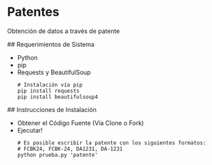 # Patentes
Obtención de datos a través de patente

## Requerimientos de Sistema
- Python
- pip
- Requests y BeautifulSoup
  ```
  # Instalación vía pip
  pip install requests
  pip install beautifulsoup4
  ```

## Instrucciones de Instalación
- Obtener el Código Fuente (Vía Clone o Fork)
- Ejecutar!
  ```
  # Es posible escribir la patente con los siguientes formatos:
  # FCBK24, FCBK-24, DA1231, DA-1231
  python prueba.py 'patente'
  ```
